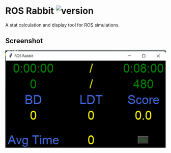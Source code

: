 # ROS Rabbit ![version](https://img.shields.io/badge/release-V0.2-blue)

A stat calculation and display tool for ROS simulations.

## Screenshot
![](Screenshot.png)
